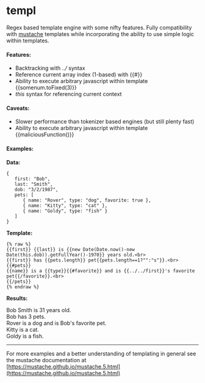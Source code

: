 # templ
Regex based template engine with some nifty features. Fully compatibility with [mustache](https://mustache.github.io) templates while incorporating the ability to use simple logic within templates.

#### Features:
* Backtracking with _../_ syntax
* Reference current array index (1-based) with {{#}}
* Ability to execute arbitrary javascript within template {{somenum.toFixed(3)}}
* _this_ syntax for referencing current context

#### Caveats:
* Slower performance than tokenizer based engines (but still plenty fast)
* Ability to execute arbitrary javascript within template {{maliciousFunction()}}

#### Examples:
**Data:**
````
{
   first: "Bob",
   last: "Smith",
   dob: "3/2/1987",
   pets: [
      { name: "Rover", type: "dog", favorite: true },
      { name: "Kitty", type: "cat" },
      { name: "Goldy", type: "fish" }
   ]
}
````
**Template:**
````
{% raw %}
{{first}} {{last}} is {{new Date(Date.now()-new Date(this.dob)).getFullYear()-1970}} years old.<br>
{{first}} has {{pets.length}} pet{{pets.length==1?"":"s"}}.<br>
{{#pets}}
{{name}} is a {{type}}{{#favorite}} and is {{../../first}}'s favorite pet{{/favorite}}.<br>
{{/pets}}
{% endraw %}
````
**Results:**

Bob Smith is 31 years old.<br>
Bob has 3 pets.<br>
Rover is a dog and is Bob's favorite pet.<br>
Kitty is a cat.<br>
Goldy is a fish.<br>

---
For more examples and a better understanding of templating in general see the mustache documentation at [https://mustache.github.io/mustache.5.html](https://mustache.github.io/mustache.5.html)
